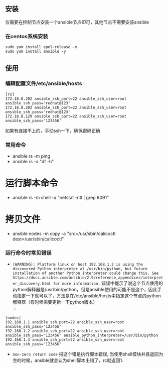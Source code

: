 ## 安装
仅需要在控制节点安装一个ansible节点即可，其他节点不需要安装ansible
### 在centos系统安装
```
sudo yum install epel-release -y
sudo yum install ansible -y
```

## 使用
### 编辑配置文件/etc/ansible/hosts
```
[rs]
172.18.8.202 ansible_ssh_port=22 ansible_ssh_user=root ansible_ssh_pass='redhat@123'
172.18.8.203 ansible_ssh_port=22 ansible_ssh_user=root ansible_ssh_pass='redhat@123'
172.18.8.129 ansible_ssh_port=22 ansible_ssh_user=root ansible_ssh_pass='123456'
```
如果有连接不上的，手动ssh一下，确保密码正确

### 常用命令
 - ansible rs -m ping
 - ansible rs -a "df -h"
 # 运行脚本命令
 - ansible rs -m shell -a "netstat -ntl | grep 8091"
 # 拷贝文件
 - ansible nodes -m copy -a "src=/usr/sbin/calicoctl dest=/usr/sbin/calicoctl"

### 运行命令时常见错误
 - ```[WARNING]: Platform linux on host 192.168.1.2 is using the discovered Python interpreter at /usr/bin/python, but future installation of another Python interpreter could change this. See https://docs.ansible.com/ansible/2.9/reference_appendices/interpreter_discovery.html for more information.``` 错误中提示了说这个节点使用的python解释器是/usr/bin/python，但是ansible使用的可能不是这个，因此手动指定一下就可以了，方法是在/etc/ansible/hosts中指定这个节点的python解释器（有时候需要更新一下python版本）<br>：
 ```
 [nodes]
192.168.1.1 ansible_ssh_port=22 ansible_ssh_user=root ansible_ssh_pass='123456'
192.168.1.2 ansible_ssh_port=22 ansible_ssh_user=root ansible_ssh_pass='123456' ansible_python_interpreter=/usr/bin/python
192.168.1.3 ansible_ssh_port=22 ansible_ssh_user=root ansible_ssh_pass='123456' 
 ```
 - ```non-zero return code``` 报这个错是执行脚本错误, 当使用shell模块并且返回为空的时候，ansible就会认为shell脚本出错了，rc就返回1.

